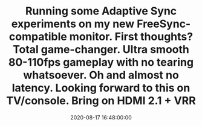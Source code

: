 ---
layout: tweet
title: "Running some Adaptive Sync experiments on my new FreeSync-compatible monitor. First thoughts? Total game-changer. Ultra smooth 80-110fps gameplay with no tearing whatsoever. Oh and almost no latency. Looking forward to this on TV/console. Bring on HDMI 2.1 + VRR"
date: '2020-08-17 16:48:00:00'
tweetId: 1294977206779883520
tags: [Tweets, Videogames]
---